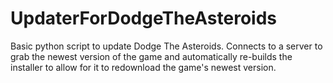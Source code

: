 # UpdaterForDodgeTheAsteroids

Basic python script to update Dodge The Asteroids. Connects to a server to grab the newest version of the game and automatically re-builds the installer to allow for it to redownload the game's newest version.
